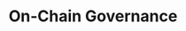---
title: On-Chain Governance
description: Explore Polkadot's decentralized on-chain governance system, OpenGov, including how it works, the proposal process, and key info for developers.
hide: 
    - feedback
template: subsection-index-page.html
---